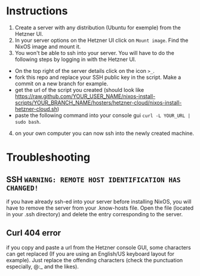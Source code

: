 # Instructions

1. Create a server with any distribution (Ubuntu for exemple) from the Hetzner UI.
2. In your server options on the Hetzner UI click on `Mount image`. Find the NixOS image and mount it.
3. You won't be able to ssh into your server. You will have to do the following steps by logging in with the Hetzner UI.
- On the top right of the server details click on the icon `>_`.
- fork this repo and replace your SSH public key in the script. Make a commit on a new branch for example.
- get the url of the script you created (should look like https://raw.github.com/YOUR_USER_NAME/nixos-install-scripts/YOUR_BRANCH_NAME/hosters/hetzner-cloud/nixos-install-hetzner-cloud.sh)
- paste the following command into your console gui `curl -L YOUR_URL | sudo bash`.
4. on your own computer you can now ssh into the newly created machine.

# Troubleshooting

## SSH `WARNING: REMOTE HOST IDENTIFICATION HAS CHANGED!`

if you have already ssh-ed into your server before installing NixOS, you will have to remove the server from your .know-hosts file.
Open the file (located in your .ssh directory) and delete the entry corresponding to the server.

## Curl 404 error

if you copy and paste a url from the Hetzner console GUI, some characters can get replaced (If you are using an English/US keyboard layout for example). Just replace the offending characters (check the punctuation especially, @:_ and the likes).
